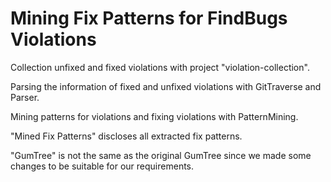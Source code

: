 # Mining Fix Patterns for FindBugs Violations 

Collection unfixed and fixed violations with project "violation-collection".

Parsing the information of fixed and unfixed violations with GitTraverse and Parser.

Mining patterns for violations and fixing violations with PatternMining.

"Mined Fix Patterns" discloses all extracted fix patterns.

"GumTree" is not the same as the original GumTree since we made some changes to be suitable for our requirements.
